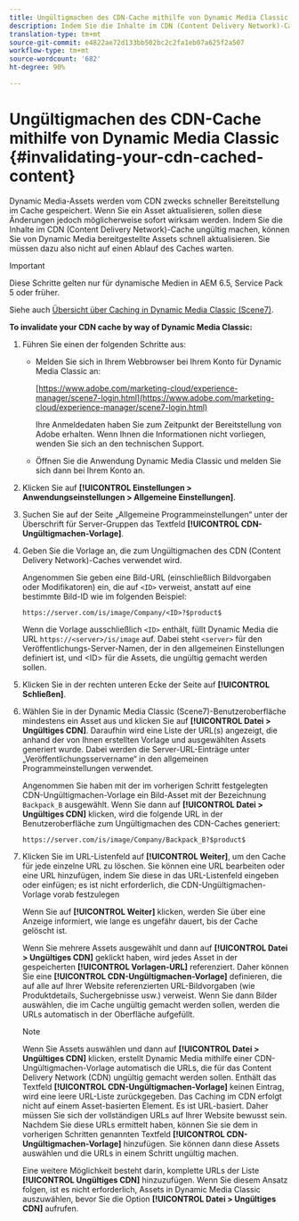 ```yaml
---
title: Ungültigmachen des CDN-Cache mithilfe von Dynamic Media Classic
description: Indem Sie die Inhalte im CDN (Content Delivery Network)-Cache ungültig machen, können Sie von Dynamic Media bereitgestellte Assets schnell aktualisieren. Sie müssen dazu also nicht auf einen Ablauf des Caches warten.
translation-type: tm+mt
source-git-commit: e4822ae72d133bb502bc2c2fa1eb07a625f2a507
workflow-type: tm+mt
source-wordcount: '682'
ht-degree: 90%

---
```



# Ungültigmachen des CDN-Cache mithilfe von Dynamic Media Classic {#invalidating-your-cdn-cached-content}

Dynamic Media-Assets werden vom CDN zwecks schneller Bereitstellung im Cache gespeichert. Wenn Sie ein Asset aktualisieren, sollen diese Änderungen jedoch möglicherweise sofort wirksam werden. Indem Sie die Inhalte im CDN (Content Delivery Network)-Cache ungültig machen, können Sie von Dynamic Media bereitgestellte Assets schnell aktualisieren. Sie müssen dazu also nicht auf einen Ablauf des Caches warten.

>[!IMPORTANT]
>
>Diese Schritte gelten nur für dynamische Medien in AEM 6.5, Service Pack 5 oder früher. <!-- If you are using Dynamic Media in AEM as a Cloud Service, [use the new steps found here](/help/assets/invalidate-cdn-cache-dynamic-media.md). -->

Siehe auch [Übersicht über Caching in Dynamic Media Classic (Scene7)](https://helpx.adobe.com/de/experience-manager/scene7/kb/base/caching-questions/scene7-caching-overview.html).

**To invalidate your CDN cache by way of Dynamic Media Classic:**

1. Führen Sie einen der folgenden Schritte aus:

   * Melden Sie sich in Ihrem Webbrowser bei Ihrem Konto für Dynamic Media Classic an:

      [https://www.adobe.com/marketing-cloud/experience-manager/scene7-login.html](https://www.adobe.com/marketing-cloud/experience-manager/scene7-login.html)

      Ihre Anmeldedaten haben Sie zum Zeitpunkt der Bereitstellung von Adobe erhalten. Wenn Ihnen die Informationen nicht vorliegen, wenden Sie sich an den technischen Support.

   * Öffnen Sie die Anwendung Dynamic Media Classic und melden Sie sich dann bei Ihrem Konto an.

1.  Klicken Sie auf **[!UICONTROL Einstellungen > Anwendungseinstellungen > Allgemeine Einstellungen]**.
1. Suchen Sie auf der Seite „Allgemeine Programmeinstellungen“ unter der Überschrift für Server-Gruppen das Textfeld **[!UICONTROL CDN-Ungültigmachen-Vorlage]**.

1. Geben Sie die Vorlage an, die zum Ungültigmachen des CDN (Content Delivery Network)-Caches verwendet wird.

   Angenommen Sie geben eine Bild-URL (einschließlich Bildvorgaben oder Modifikatoren) ein, die auf `<ID>` verweist, anstatt auf eine bestimmte Bild-ID wie im folgenden Beispiel:

   `https://server.com/is/image/Company/<ID>?$product$`

   Wenn die Vorlage ausschließlich `<ID>` enthält, füllt Dynamic Media die URL `https://<server>/is/image` auf. Dabei steht `<server>` für den Veröffentlichungs-Server-Namen, der in den allgemeinen Einstellungen definiert ist, und &lt;ID> für die Assets, die ungültig gemacht werden sollen.

1. Klicken Sie in der rechten unteren Ecke der Seite auf **[!UICONTROL Schließen]**.
1. Wählen Sie in der Dynamic Media Classic (Scene7)-Benutzeroberfläche mindestens ein Asset aus und klicken Sie auf **[!UICONTROL Datei > Ungültiges CDN]**. Daraufhin wird eine Liste der URL(s) angezeigt, die anhand der von Ihnen erstellten Vorlage und ausgewählten Assets generiert wurde.  Dabei werden die Server-URL-Einträge unter „Veröffentlichungsservername“ in den allgemeinen Programmeinstellungen verwendet. 

   Angenommen Sie haben mit der im vorherigen Schritt festgelegten CDN-Ungültigmachen-Vorlage ein Bild-Asset mit der Bezeichnung `Backpack_B` ausgewählt. Wenn Sie dann auf **[!UICONTROL Datei > Ungültiges CDN]** klicken, wird die folgende URL in der Benutzeroberfläche zum Ungültigmachen des CDN-Caches generiert:

   `https://server.com/is/image/Company/Backpack_B?$product$`

1. Klicken Sie im URL-Listenfeld auf **[!UICONTROL Weiter]**, um den Cache für jede einzelne URL zu löschen.  Sie können eine URL bearbeiten oder eine URL hinzufügen, indem Sie diese in das URL-Listenfeld eingeben oder einfügen; es ist nicht erforderlich, die CDN-Ungültigmachen-Vorlage vorab festzulegen  

   Wenn Sie auf **[!UICONTROL Weiter]** klicken, werden Sie über eine Anzeige informiert, wie lange es ungefähr dauert, bis der Cache gelöscht ist. 

   Wenn Sie mehrere Assets ausgewählt und dann auf **[!UICONTROL Datei > Ungültiges CDN]** geklickt haben, wird jedes Asset in der gespeicherten **[!UICONTROL Vorlagen-URL]** referenziert. Daher können Sie eine **[!UICONTROL CDN-Ungültigmachen-Vorlage]** definieren, die auf alle auf Ihrer Website referenzierten URL-Bildvorgaben (wie Produktdetails, Suchergebnisse usw.) verweist. Wenn Sie dann Bilder auswählen, die im Cache ungültig gemacht werden sollen, werden die URLs automatisch in der Oberfläche aufgefüllt.

   >[!NOTE]
   >
   >Wenn Sie Assets auswählen und dann auf **[!UICONTROL Datei > Ungültiges CDN]** klicken, erstellt Dynamic Media mithilfe einer CDN-Ungültigmachen-Vorlage automatisch die URLs, die für das Content Delivery Network (CDN) ungültig gemacht werden sollen. Enthält das Textfeld **[!UICONTROL CDN-Ungültigmachen-Vorlage]** keinen Eintrag, wird eine leere URL-Liste zurückgegeben. Das Caching im CDN erfolgt nicht auf einem Asset-basierten Element. Es ist URL-basiert. Daher müssen Sie sich der vollständigen URLs auf Ihrer Website bewusst sein. Nachdem Sie diese URLs ermittelt haben, können Sie sie dem in vorherigen Schritten genannten Textfeld **[!UICONTROL CDN-Ungültigmachen-Vorlage]** hinzufügen. Sie können dann diese Assets auswählen und die URLs in einem Schritt ungültig machen.
   >
   >Eine weitere Möglichkeit besteht darin, komplette URLs der Liste **[!UICONTROL Ungültiges CDN]** hinzuzufügen. Wenn Sie diesem Ansatz folgen, ist es nicht erforderlich, Assets in Dynamic Media Classic auszuwählen, bevor Sie die Option **[!UICONTROL Datei > Ungültiges CDN]** aufrufen.

